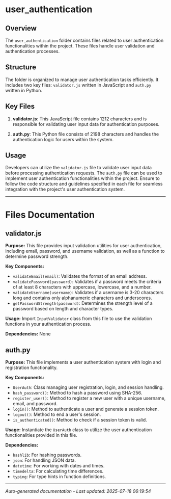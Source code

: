 # user_authentication

## Overview
The `user_authentication` folder contains files related to user authentication functionalities within the project. These files handle user validation and authentication processes.

## Structure
The folder is organized to manage user authentication tasks efficiently. It includes two key files: `validator.js` written in JavaScript and `auth.py` written in Python.

## Key Files
1. **validator.js**: This JavaScript file contains 1212 characters and is responsible for validating user input data for authentication purposes.
   
2. **auth.py**: This Python file consists of 2198 characters and handles the authentication logic for users within the system.

## Usage
Developers can utilize the `validator.js` file to validate user input data before processing authentication requests. The `auth.py` file can be used to implement user authentication functionalities within the project. Ensure to follow the code structure and guidelines specified in each file for seamless integration with the project's user authentication system.

---

# Files Documentation

## validator.js

**Purpose:** This file provides input validation utilities for user authentication, including email, password, and username validation, as well as a function to determine password strength.

**Key Components:**
- `validateEmail(email)`: Validates the format of an email address.
- `validatePassword(password)`: Validates if a password meets the criteria of at least 8 characters with uppercase, lowercase, and a number.
- `validateUsername(username)`: Validates if a username is 3-20 characters long and contains only alphanumeric characters and underscores.
- `getPasswordStrength(password)`: Determines the strength level of a password based on length and character types.

**Usage:** Import `InputValidator` class from this file to use the validation functions in your authentication process.

**Dependencies:** None

## auth.py

**Purpose:** This file implements a user authentication system with login and registration functionality.

**Key Components:**
- `UserAuth`: Class managing user registration, login, and session handling.
- `hash_password()`: Method to hash a password using SHA-256.
- `register_user()`: Method to register a new user with a unique username, email, and password.
- `login()`: Method to authenticate a user and generate a session token.
- `logout()`: Method to end a user's session.
- `is_authenticated()`: Method to check if a session token is valid.

**Usage:** Instantiate the `UserAuth` class to utilize the user authentication functionalities provided in this file.

**Dependencies:**
- `hashlib`: For hashing passwords.
- `json`: For handling JSON data.
- `datetime`: For working with dates and times.
- `timedelta`: For calculating time differences.
- `typing`: For type hints in function definitions.

---
*Auto-generated documentation - Last updated: 2025-07-18 06:19:54*
